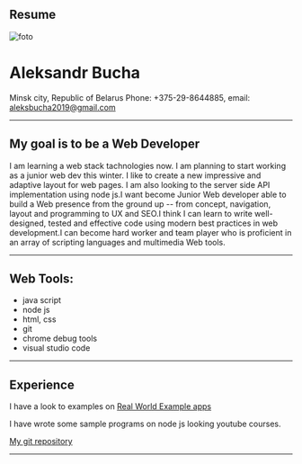 ## Resume
![foto](https://mediatech.edu/wp-content/uploads/2016/10/web_development_courses_houston_tx-299x300.jpg)

 # Aleksandr Bucha
Minsk city, Republic of Belarus
Phone: +375-29-8644885, email: aleksbucha2019@gmail.com  

___

## My goal is to be a Web Developer

I am learning a web stack tachnologies now. I am planning to start working as a junior web dev this winter. I like to create a new impressive and adaptive layout for web pages. I am also looking to the server side API implementation using node js.I want become Junior Web developer able to build a Web presence from the ground up -- from concept, navigation, layout and programming to UX and SEO.I think I can learn to write well-designed, tested and effective code using modern best practices in web development.I can become hard worker and team player who is proficient in an array of scripting languages and multimedia Web tools.
___

## Web Tools:
* java script 
* node js
* html, css 
* git 
* chrome debug tools
* visual studio code
___

## Experience

I have a look to examples on [Real World Example apps](https://github.com/gothinkster/realworld)

I have wrote some sample programs on node js looking youtube courses.

[My git repository](https://github.com/aleksbucha)
___
